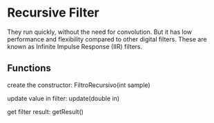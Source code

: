 # Recursive Filter

They run quickly, without the need for convolution. But it has low performance and flexibility compared to other digital filters. These are known as Infinite Impulse Response (IIR) filters.

## Functions

create the constructor: FiltroRecursivo(int sample)

update value in filter: update(double in)

get filter result:      getResult()	
